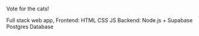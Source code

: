 Vote for the cats!


Full stack web app, 
Frontend: HTML CSS JS
Backend: Node.js + Supabase Postgres Database
